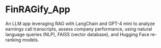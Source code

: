 # FinRAGify_App
An LLM app leveraging RAG with LangChain and GPT-4 mini to analyze earnings call transcripts, assess company performance, using natural language queries (NLP), FAISS (vector database), and Hugging Face re-ranking models.
